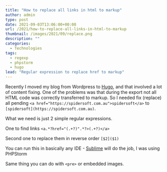 ```yaml
---
title: "How to replace all links in html to markup"
author: admin
type: post
date: 2021-09-03T13:06:00+00:00
url: /2021/how-to-replace-all-links-in-html-to-markup
thumbnail: /images/2021/09/replace.png
description: ""
categories:
  - Technologies
tags:
  - regexp
  - phpstorm
  - hugo
lead: "Regular expression to replace href to markup" 
---
```

Recently I moved my blog from Wordpress to [Hugo](https://gohugo.io), and that involved a lot of content fixing. One of the problems was that during the export not all HTML code was correctly transferred to markup. So I needed fix (replace) all pending `<a href="https://spidersoft.com.au">spidersoft</a>` to `[spidersoft](https://spidersoft.com.au)`.

What we need is just 2 simple regular expressions. 

One to find links
`<a.*?href="(.+?)".*?>(.+?)</a>`

Second one to replace them in reverse order
`[$2]($1)`

You can run this in basically any IDE - [Sublime](https://www.sublimetext.com) will do the job, I was using PHPStorm

Same thing you can do with `<pre>` or embedded images.